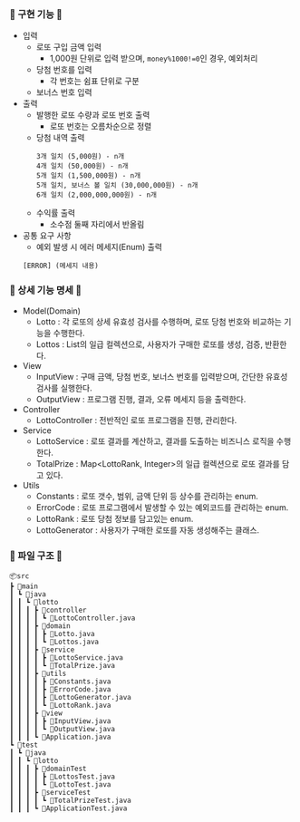 ### 🧩 구현 기능 🧩
- 입력
  - 로또 구입 금액 입력
    - 1,000원 단위로 입력 받으며, ```money%1000!=0```인 경우, 예외처리
  - 당첨 번호를 입력
    - 각 번호는 쉼표 단위로 구분
  - 보너스 번호 입력
- 출력 
  - 발행한 로또 수량과 로또 번호 출력 
    - 로또 번호는 오름차순으로 정렬
  - 당첨 내역 출력
    ```
    3개 일치 (5,000원) - n개
    4개 일치 (50,000원) - n개
    5개 일치 (1,500,000원) - n개
    5개 일치, 보너스 볼 일치 (30,000,000원) - n개
    6개 일치 (2,000,000,000원) - n개
    ```
  - 수익률 출력
    - 소수점 둘째 자리에서 반올림
- 공통 요구 사항
  - 예외 발생 시 에러 메세지(Enum) 출력 
  ```
  [ERROR] (메세지 내용)
  ```

### 📝 상세 기능 명세 📝

 - Model(Domain)
   - Lotto : 각 로또의 상세 유효성 검사를 수행하며, 로또 당첨 번호와 비교하는 기능을 수행한다.
   - Lottos : List<Lotto>의 일급 컬렉션으로, 사용자가 구매한 로또를 생성, 검증, 반환한다. 
 - View
   - InputView : 구매 금액, 당첨 번호, 보너스 번호를 입력받으며, 간단한 유효성 검사를 실행한다.
   - OutputView : 프로그램 진행, 결과, 오류 메세지 등을 출력한다.
 - Controller
   - LottoController : 전반적인 로또 프로그램을 진행, 관리한다.
 - Service
   - LottoService : 로또 결과를 계산하고, 결과를 도출하는 비즈니스 로직을 수행한다.
   - TotalPrize : Map<LottoRank, Integer>의 일급 컬렉션으로 로또 결과를 담고 있다.
 - Utils
   - Constants : 로또 갯수, 범위, 금액 단위 등 상수를 관리하는 enum.
   - ErrorCode : 로또 프로그램에서 발생할 수 있는 예외코드를 관리하는 enum.
   - LottoRank : 로또 당첨 정보를 담고있는 enum.
   - LottoGenerator : 사용자가 구매한 로또를 자동 생성해주는 클래스.
### 💾 파일 구조 💾

 ```
📦src
┣ 📂main
┃ ┗ 📂java
┃ ┃ ┗ 📂lotto
┃ ┃ ┃ ┣ 📂controller
┃ ┃ ┃ ┃ ┗ 📜LottoController.java
┃ ┃ ┃ ┣ 📂domain
┃ ┃ ┃ ┃ ┣ 📜Lotto.java
┃ ┃ ┃ ┃ ┗ 📜Lottos.java
┃ ┃ ┃ ┣ 📂service
┃ ┃ ┃ ┃ ┣ 📜LottoService.java
┃ ┃ ┃ ┃ ┗ 📜TotalPrize.java
┃ ┃ ┃ ┣ 📂utils
┃ ┃ ┃ ┃ ┣ 📜Constants.java
┃ ┃ ┃ ┃ ┣ 📜ErrorCode.java
┃ ┃ ┃ ┃ ┣ 📜LottoGenerator.java
┃ ┃ ┃ ┃ ┗ 📜LottoRank.java
┃ ┃ ┃ ┣ 📂view
┃ ┃ ┃ ┃ ┣ 📜InputView.java
┃ ┃ ┃ ┃ ┗ 📜OutputView.java
┃ ┃ ┃ ┗ 📜Application.java
┗ 📂test
┃ ┗ 📂java
┃ ┃ ┗ 📂lotto
┃ ┃ ┃ ┣ 📂domainTest
┃ ┃ ┃ ┃ ┣ 📜LottosTest.java
┃ ┃ ┃ ┃ ┗ 📜LottoTest.java
┃ ┃ ┃ ┣ 📂serviceTest
┃ ┃ ┃ ┃ ┗ 📜TotalPrizeTest.java
┃ ┃ ┃ ┗ 📜ApplicationTest.java
  ```